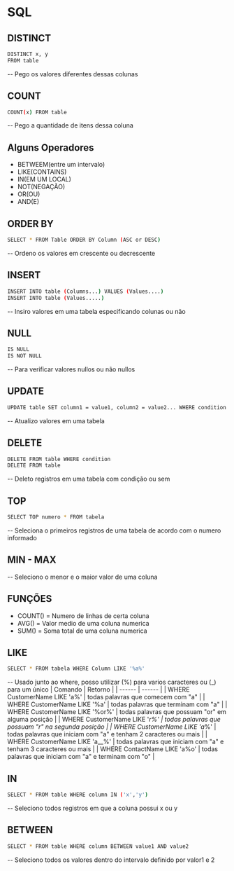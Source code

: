 # SQL
## DISTINCT
```sh
DISTINCT x, y
FROM table
```
-- Pego os valores diferentes dessas colunas

## COUNT
```sh
COUNT(x) FROM table 
```
-- Pego a quantidade de itens dessa coluna 

## Alguns Operadores
- BETWEEM(entre um intervalo)
- LIKE(CONTAINS)
- IN(EM UM LOCAL)
- NOT(NEGAÇÃO)
- OR(OU)
- AND(E)

## ORDER BY
```sh
SELECT * FROM Table ORDER BY Column (ASC or DESC)
```
-- Ordeno os valores em crescente ou decrescente

## INSERT
```sh
INSERT INTO table (Columns...) VALUES (Values....) 
INSERT INTO table (Values.....)
```
-- Insiro valores em uma tabela especificando colunas ou não

## NULL
```sh
IS NULL
IS NOT NULL
```
-- Para verificar valores nullos ou não nullos

## UPDATE
```sh
UPDATE table SET column1 = value1, column2 = value2... WHERE condition
```
-- Atualizo valores em uma tabela

## DELETE
```sh
DELETE FROM table WHERE condition
DELETE FROM table
```
-- Deleto registros em uma tabela com condição ou sem

## TOP
```sh
SELECT TOP numero * FROM tabela 
```
-- Seleciona o primeiros registros de uma tabela de acordo com o numero informado

## MIN - MAX
-- Seleciono o menor e o maior valor de uma coluna

## FUNÇÕES
- COUNT() = Numero de linhas de certa coluna
- AVG() = Valor medio de uma coluna numerica
- SUM() = Soma total de uma coluna numerica

## LIKE
```sh
SELECT * FROM tabela WHERE Column LIKE '%a%' 
```
-- Usado junto ao where, posso utilizar (%) para varios caracteres ou (_) para um único
| Comando | Retorno |
| ------ | ------ |
| WHERE CustomerName LIKE 'a%' | todas palavras que comecem com "a" |
| WHERE CustomerName LIKE '%a' | todas palavras que terminam com "a" |
| WHERE CustomerName LIKE '%or%' | todas palavras que possuam "or" em alguma posição |
| WHERE CustomerName LIKE '_r%' | todas palavras que possuam "r" na segunda posição |
| WHERE CustomerName LIKE 'a_%' | todas palavras que iniciam com "a" e tenham 2 caracteres ou mais |
| WHERE CustomerName LIKE 'a__%' | todas palavras que iniciam com "a" e tenham 3 caracteres ou mais |
| WHERE ContactName LIKE 'a%o' | todas palavras que iniciam com "a" e terminam com "o" |

## IN
```sh
SELECT * FROM table WHERE column IN ('x','y')
```
-- Seleciono todos registros em que a coluna possui x ou y

## BETWEEN
```sh
SELECT * FROM table WHERE column BETWEEN value1 AND value2
```
-- Seleciono todos os valores dentro do intervalo definido por valor1 e 2 
